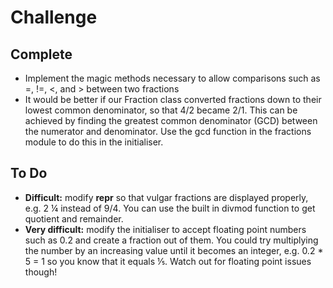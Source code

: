 # Challenge
## Complete
- Implement the magic methods necessary to allow comparisons such as =, !=, <, and > between two fractions
- It would be better if our Fraction class converted fractions down to their lowest common denominator, so that 4/2 became 2/1. This can be achieved by finding the greatest common denominator (GCD) between the numerator and denominator. Use the gcd function in the fractions module to do this in the initialiser.
## To Do
- **Difficult:** modify __repr__ so that vulgar fractions are displayed properly, e.g. 2 ¼ instead of 9/4. You can use the built in divmod function to get quotient and remainder.
- **Very difficult:** modify the initialiser to accept floating point numbers such as 0.2 and create a fraction out of them. You could try multiplying the number by an increasing value until it becomes an integer, e.g. 0.2 * 5 = 1 so you know that it equals ⅕. Watch out for floating point issues though!